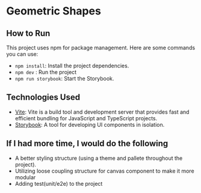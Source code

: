 # Geometric Shapes


## How to Run

This project uses npm for package management. Here are some commands you can use:

- `npm install`: Install the project dependencies.
- `npm dev` : Run the project
- `npm run storybook`: Start the Storybook.

## Technologies Used

- [Vite](https://vitejs.dev/): Vite is a build tool and development server that provides fast and efficient bundling for JavaScript and TypeScript projects.
- [Storybook](https://storybook.js.org/): A tool for developing UI components in isolation.

## If I had more time, I would do the following

- A better styling structure (using a theme and pallete throughout the project).
- Utilizing loose coupling structure for canvas component to make it more modular
- Adding test(unit/e2e) to the project
